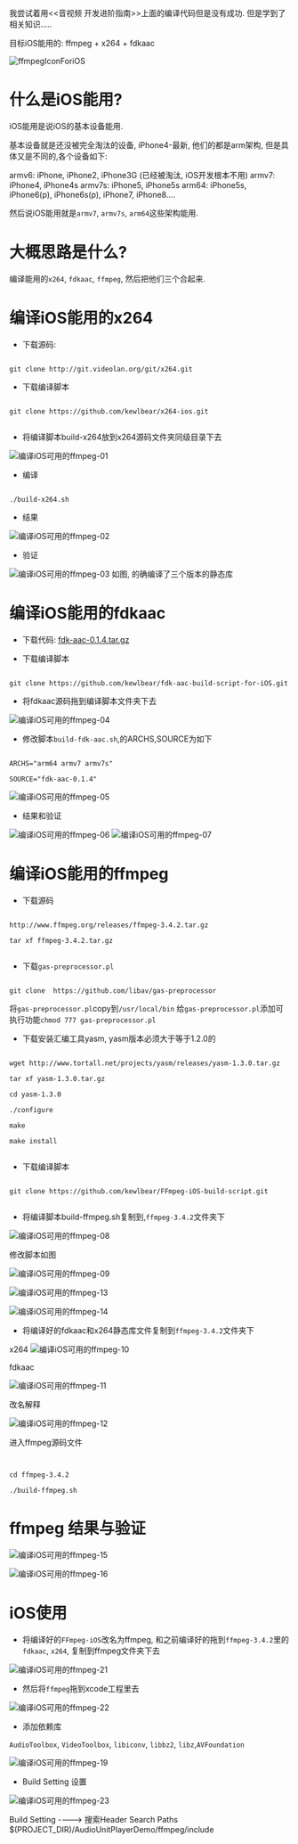 
我尝试着用<<音视频 开发进阶指南>>上面的编译代码但是没有成功. 但是学到了相关知识.....

目标iOS能用的: ffmpeg + x264 + fdkaac


![ffmpegIconForiOS](./images/ffmpegIconForiOS.png)


<!-- more -->

# 什么是iOS能用?

iOS能用是说iOS的基本设备能用.

基本设备就是还没被完全淘汰的设备, iPhone4-最新, 他们的都是arm架构, 但是具体又是不同的,各个设备如下:

armv6: iPhone, iPhone2, iPhone3G (已经被淘汰, iOS开发根本不用)
armv7: iPhone4, iPhone4s
armv7s: iPhone5, iPhone5s
arm64: iPhone5s, iPhone6(p), iPhone6s(p), iPhone7, iPhone8....
 
然后说iOS能用就是`armv7`, `armv7s`, `arm64`这些架构能用. 


# 大概思路是什么?


编译能用的`x264`, `fdkaac`, `ffmpeg`, 然后把他们三个合起来.

# 编译iOS能用的x264

- 下载源码: 
```

git clone http://git.videolan.org/git/x264.git

```


- 下载编译脚本

```

git clone https://github.com/kewlbear/x264-ios.git


```

- 将编译脚本build-x264放到x264源码文件夹同级目录下去

![编译iOS可用的ffmpeg-01](./images/%E7%BC%96%E8%AF%91iOS%E5%8F%AF%E7%94%A8%E7%9A%84ffmpeg-01.png)


- 编译

```

./build-x264.sh

```

- 结果


![编译iOS可用的ffmpeg-02](./images/%E7%BC%96%E8%AF%91iOS%E5%8F%AF%E7%94%A8%E7%9A%84ffmpeg-02.png)


- 验证


![编译iOS可用的ffmpeg-03](./images/%E7%BC%96%E8%AF%91iOS%E5%8F%AF%E7%94%A8%E7%9A%84ffmpeg-03.png)
如图, 的确编译了三个版本的静态库


# 编译iOS能用的fdkaac


- 下载代码:
[fdk-aac-0.1.4.tar.gz](https://sourceforge.net/projects/opencore-amr/files/fdk-aac/fdk-aac-0.1.4.tar.gz/download "Click to download fdk-aac-0.1.4.tar.gz")


- 下载编译脚本
```

git clone https://github.com/kewlbear/fdk-aac-build-script-for-iOS.git

```

- 将fdkaac源码拖到编译脚本文件夹下去


![编译iOS可用的ffmpeg-04](./images/%E7%BC%96%E8%AF%91iOS%E5%8F%AF%E7%94%A8%E7%9A%84ffmpeg-04.png)


- 修改脚本`build-fdk-aac.sh`,的ARCHS,SOURCE为如下

```

ARCHS="arm64 armv7 armv7s"

SOURCE="fdk-aac-0.1.4"

```

![编译iOS可用的ffmpeg-05](./images/%E7%BC%96%E8%AF%91iOS%E5%8F%AF%E7%94%A8%E7%9A%84ffmpeg-05.png)

- 结果和验证



![编译iOS可用的ffmpeg-06](./images/%E7%BC%96%E8%AF%91iOS%E5%8F%AF%E7%94%A8%E7%9A%84ffmpeg-06.png)
![编译iOS可用的ffmpeg-07](./images/%E7%BC%96%E8%AF%91iOS%E5%8F%AF%E7%94%A8%E7%9A%84ffmpeg-07.png)


# 编译iOS能用的ffmpeg


- 下载源码

```

http://www.ffmpeg.org/releases/ffmpeg-3.4.2.tar.gz

tar xf ffmpeg-3.4.2.tar.gz


```

- 下载`gas-preprocessor.pl`

```

git clone  https://github.com/libav/gas-preprocessor

```
将`gas-preprocessor.pl`copy到`/usr/local/bin`
给`gas-preprocessor.pl`添加可执行功能`chmod 777 gas-preprocessor.pl`



- 下载安装汇编工具yasm, yasm版本必须大于等于1.2.0的

```

wget http://www.tortall.net/projects/yasm/releases/yasm-1.3.0.tar.gz

tar xf yasm-1.3.0.tar.gz

cd yasm-1.3.0

./configure

make

make install


```


- 下载编译脚本

```

git clone https://github.com/kewlbear/FFmpeg-iOS-build-script.git


```
- 将编译脚本build-ffmpeg.sh复制到,`ffmpeg-3.4.2`文件夹下


![编译iOS可用的ffmpeg-08](./images/%E7%BC%96%E8%AF%91iOS%E5%8F%AF%E7%94%A8%E7%9A%84ffmpeg-08.png)


修改脚本如图

![编译iOS可用的ffmpeg-09](./images/%E7%BC%96%E8%AF%91iOS%E5%8F%AF%E7%94%A8%E7%9A%84ffmpeg-09.png)


![编译iOS可用的ffmpeg-13](./images/%E7%BC%96%E8%AF%91iOS%E5%8F%AF%E7%94%A8%E7%9A%84ffmpeg-13.png)

![编译iOS可用的ffmpeg-14](./images/%E7%BC%96%E8%AF%91iOS%E5%8F%AF%E7%94%A8%E7%9A%84ffmpeg-14.png)



- 将编译好的fdkaac和x264静态库文件复制到`ffmpeg-3.4.2`文件夹下

x264
![编译iOS可用的ffmpeg-10](./images/%E7%BC%96%E8%AF%91iOS%E5%8F%AF%E7%94%A8%E7%9A%84ffmpeg-10.png)

fdkaac

![编译iOS可用的ffmpeg-11](./images/%E7%BC%96%E8%AF%91iOS%E5%8F%AF%E7%94%A8%E7%9A%84ffmpeg-11.png)

改名解释

![编译iOS可用的ffmpeg-12](./images/%E7%BC%96%E8%AF%91iOS%E5%8F%AF%E7%94%A8%E7%9A%84ffmpeg-12.png)



进入ffmpeg源码文件

```


cd ffmpeg-3.4.2

./build-ffmpeg.sh

```

# ffmpeg 结果与验证


![编译iOS可用的ffmpeg-15](./images/%E7%BC%96%E8%AF%91iOS%E5%8F%AF%E7%94%A8%E7%9A%84ffmpeg-15.png)

![编译iOS可用的ffmpeg-16](./images/%E7%BC%96%E8%AF%91iOS%E5%8F%AF%E7%94%A8%E7%9A%84ffmpeg-16.png)




# iOS使用

-  将编译好的`FFmpeg-iOS`改名为ffmpeg, 和之前编译好的拖到`ffmpeg-3.4.2`里的`fdkaac`, `x264`, 复制到ffmpeg文件夹下去


![编译iOS可用的ffmpeg-21](./images/%E7%BC%96%E8%AF%91iOS%E5%8F%AF%E7%94%A8%E7%9A%84ffmpeg-21.png)


- 然后将`ffmpeg`拖到xcode工程里去

![编译iOS可用的ffmpeg-22](./images/%E7%BC%96%E8%AF%91iOS%E5%8F%AF%E7%94%A8%E7%9A%84ffmpeg-22.png)



- 添加依赖库

`AudioToolbox`, `VideoToolbox`, `libiconv`, `libbz2`, `libz`,`AVFoundation`


![编译iOS可用的ffmpeg-19](./images/%E7%BC%96%E8%AF%91iOS%E5%8F%AF%E7%94%A8%E7%9A%84ffmpeg-19.png)


- Build Setting 设置




![编译iOS可用的ffmpeg-23](./images/%E7%BC%96%E8%AF%91iOS%E5%8F%AF%E7%94%A8%E7%9A%84ffmpeg-23.png)



Build Setting ---->  搜索Header Search Paths
$(PROJECT_DIR)/AudioUnitPlayerDemo/ffmpeg/include






